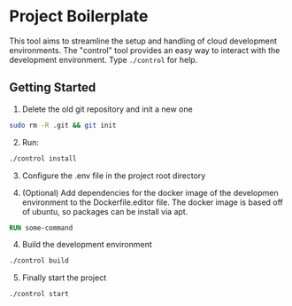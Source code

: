 # Project Boilerplate

This tool aims to streamline the setup and handling of cloud development environments. The "control" tool provides an easy way to interact with the development environment. Type `./control` for help.

## Getting Started

1. Delete the old git repository and init a new one

```bash
sudo rm -R .git && git init
```

2. Run:

```bash
./control install
```

3. Configure the .env file in the project root directory

4. (Optional) Add dependencies for the docker image of the developmen environment to the Dockerfile.editor file. The docker image is based off of ubuntu, so packages can be install via apt.

```Dockerfile
RUN some-command
```

4. Build the development environment

```bash
./control build
```

5. Finally start the project

```bash
./control start
```